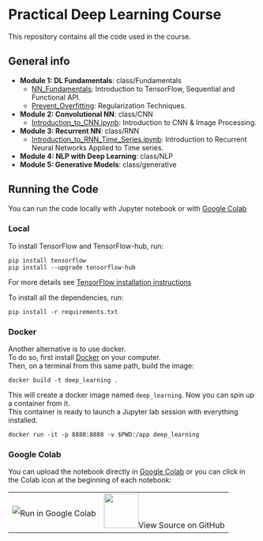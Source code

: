 # Practical Deep Learning Course
This repository contains all  the code used in the course.

## General info

- **Module 1: DL Fundamentals**: class/Fundamentals
  - [NN_Fundamentals](./class/Fundamentals/NN_Fundamentals.ipynb): Introduction to TensorFlow, Sequential and Functional API.
  - [Prevent_Overfitting](./class/Fundamentals/Prevent_Overfitting.ipynb): Regularization Techniques.
- **Module 2: Convolutional NN**: class/CNN
  - [Introduction_to_CNN.ipynb](./class/CNN/Introduction_to_CNN.ipynb): Introduction to CNN & Image Processing.
- **Module 3: Recurrent NN**: class/RNN
  - [Introduction_to_RNN_Time_Series.ipynb](./class/RNN/Introduction_to_RNN_Time_Series.ipynb): Introduction to Recurrent Neural Networks Applied to Time series.
- **Module 4: NLP with Deep Learning**: class/NLP
- **Module 5: Generative Models**: class/generative

## Running the Code

You can run the code locally with Jupyter notebook or with [Google Colab](https://colab.research.google.com/)

### Local

To install TensorFlow and TensorFlow-hub, run:
```
pip install tensorflow
pip install --upgrade tensorflow-hub
```
For more details see [TensorFlow installation instructions](https://www.tensorflow.org/install)

To install all the dependencies, run:
```
pip install -r requirements.txt
```

### Docker

Another alternative is to use docker.  
To do so, first install [Docker](https://www.docker.com/) on your computer.  
Then, on a terminal from this same path, build the image:
```
docker build -t deep_learning .
``` 
This will create a docker image named `deep_learning`. Now you can spin up a container from it.  
This container is ready to launch a Jupyter lab session with everything installed.  
```
docker run -it -p 8888:8888 -v $PWD:/app deep_learning
```

### Google Colab

You can upload the notebook directly in [Google Colab](https://colab.research.google.com/) or you can click in the Colab icon at the beginning of each notebook:

<table align="center">
 <td align="center">
        <img src="https://i.ibb.co/2P3SLwK/colab.png"  style="padding-bottom:5px;" />Run in Google Colab</a></td>
  <td align="center">
        <img src="https://i.ibb.co/xfJbPmL/github.png"  height="70px" style="padding-bottom:5px;"  />View Source on GitHub</a></td>
</table>
    
